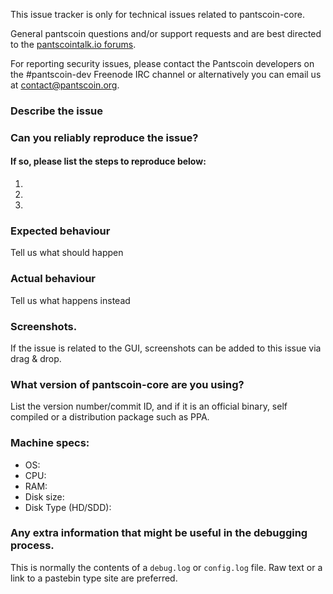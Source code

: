 <!--- Remove sections that do not apply -->

This issue tracker is only for technical issues related to pantscoin-core.

General pantscoin questions and/or support requests and are best directed to the [pantscointalk.io forums](https://pantscointalk.io/).

For reporting security issues, please contact the Pantscoin developers on the #pantscoin-dev Freenode IRC channel or alternatively you can email us at contact@pantscoin.org.

### Describe the issue

### Can you reliably reproduce the issue?
#### If so, please list the steps to reproduce below:
1.
2.
3.

### Expected behaviour
Tell us what should happen

### Actual behaviour
Tell us what happens instead

### Screenshots.
If the issue is related to the GUI, screenshots can be added to this issue via drag & drop.

### What version of pantscoin-core are you using?
List the version number/commit ID, and if it is an official binary, self compiled or a distribution package such as PPA.

### Machine specs:
- OS:
- CPU:
- RAM:
- Disk size:
- Disk Type (HD/SDD):

### Any extra information that might be useful in the debugging process.
This is normally the contents of a `debug.log` or `config.log` file. Raw text or a link to a pastebin type site are preferred.
